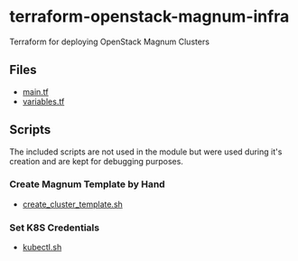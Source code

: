 # terraform-openstack-magnum-infra
Terraform for deploying OpenStack Magnum Clusters

## Files
* [main.tf](main.tf)
* [variables.tf](variables.tf)

## Scripts
The included scripts are not used in the module but were used during it's creation and are kept for debugging purposes.

### Create Magnum Template by Hand 

* [create_cluster_template.sh](create_cluster_template.sh)

### Set K8S Credentials

* [kubectl.sh](kubectl.sh)
